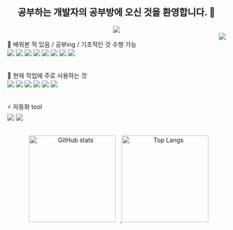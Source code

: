 <!--
**Ajstudying/Ajstudying** is a ✨ _special_ ✨ repository because its `README.md` (this file) appears on your GitHub profile.
헤더
![header](https://capsule-render.vercel.app/api?type=soft&text=welcome!&color=0:f7f5f5,100:f4bbbb)
위젯
[![Anurag's GitHub stats](https://github-readme-stats.vercel.app/api?username=Ajstudying)](https://github.com/anuraghazra/github-readme-stats)

Here are some ideas to get you started:
<img src="https://img.shields.io/badge/스택이름-색상코드?style=flat-square&logo=로고명&logoColor=로고색"/>
- 🔭 I’m currently working on ...
- 🌱 I’m currently learning ...
- 👯 I’m looking to collaborate on ...
- 🤔 I’m looking for help with ...
- 💬 Ask me about ...
- 📫 How to reach me: ...
- 😄 Pronouns: ...
- ⚡ Fun fact: ...
-->

<div align="center">
  <h2>공부하는 개발자의 공부방에 오신 것을 환영합니다. 👋</h2>
  <img src="https://capsule-render.vercel.app/api?type=soft&text=welcome!&color=0:f7f5f5,100:f4bbbb" />
</div>
<div align="right">
  <a href="https://hits.seeyoufarm.com">
    <img src="https://hits.seeyoufarm.com/api/count/incr/badge.svg?url=https%3A%2F%2Fgithub.com%2FAjstudying&count_bg=%23F5CCCE&title_bg=%2325292E&icon=jabber.svg&icon_color=%23E7E7E7&title=hits&edge_flat=false"/>
  </a>
</div>
🌱 배워본 적 있음 / 공부ing / 기초적인 것 수행 가능 <br> 
<div>
<img vertical align="center" src="https://img.shields.io/badge/JAVA-007396?style=flat-square&logo=java&logoColor=white"> <img vertical align="center" src="https://img.shields.io/badge/springboot-6DB33F?style=flat-square&logo=springboot&logoColor=white"/> <img vertical align="center" src="https://img.shields.io/badge/kotlin-7F52FF?style=flat-square&logo=springboot&logoColor=white"/> <img vertical align="center" src="https://img.shields.io/badge/mysql-4479A1?style=flat-square&logo=mysql&logoColor=white"/> <img vertical align="center" src="https://img.shields.io/badge/mariadb-003545?style=flat-square&logo=mariadb&logoColor=white"/> <img vertical align="center" src="https://img.shields.io/badge/redis-FF4438?style=flat-square&logo=redis&logoColor=white"/> <img vertical align="center" src="https://img.shields.io/badge/rabbitmq-FF6600?style=flat-square&logo=rabbitmq&logoColor=white"/> <img vertical align="center" src="https://img.shields.io/badge/amazonwebservices-232F3E?style=flat-square&logo=amazonwebservices&logoColor=white"/> </div>
<br>
<br>
🔭 현재 작업에 주로 사용하는 것 <br> 
<div>
<img vertical align="center" src="https://img.shields.io/badge/Javascript-F7DF1E?style=flat-square&logo=Javascript&logoColor=black"/> <img vertical align="center" src="https://img.shields.io/badge/React-61DAFB?style=flat-square&logo=react&logoColor=black"/> <img vertical align="center" src="https://img.shields.io/badge/Typescript-3178C6?style=flat-square&logo=Typescript&logoColor=white"/> <img vertical align="center" src="https://img.shields.io/badge/Vite-646CFF?style=flat-square&logo=Vite&logoColor=white"/> <img vertical align="center" src="https://img.shields.io/badge/styledcomponents-DB7093?style=flat-square&logo=styledcomponents&logoColor=black"/> <img vertical align="center" src="https://img.shields.io/badge/tailwindcss-06B6D4?style=flat-square&logo=tailwindcss&logoColor=black"/> </div>
<br>
<br>
⚡ 자동화 tool <br>
<div>
<img vertical align="center" src="https://img.shields.io/badge/uipath-FA4616?style=flat-square&logo=uipath&logoColor=black"/> <img vertical align="center" src="https://img.shields.io/badge/AutomationAnywhere-d6562a?style=flat-square&logo=AutomationAnywhere&logoColor=white"> </div>
<br>
<br>
<div vertical align="center">
    <a href="https://github.com/anuraghazra/github-readme-stats">
      <img src="https://github-readme-stats.vercel.app/api?username=Ajstudying&show_icons=true" alt="GitHub stats" height="200" hspace="10" />
    </a>
    <a href="https://github.com/anuraghazra/github-readme-stats">
      <img src="https://github-readme-stats.vercel.app/api/top-langs/?username=Ajstudying&layout=donut" alt="Top Langs" height="200" />
    </a>
</div>



